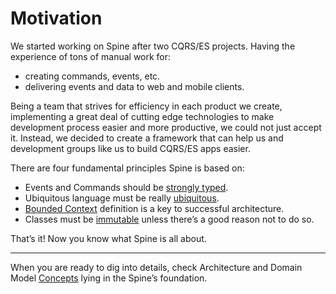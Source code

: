 # Motivation

We started working on Spine after two CQRS/ES projects. Having the experience
of tons of manual work for:
- creating commands, events, etc.
- delivering events and data to web and mobile clients.

Being a team that strives for efficiency in each product we create, implementing a great deal of cutting edge technologies to make development process easier and more productive, we could not just accept it.
Instead, we decided to create a framework that can help us and development groups like us to build CQRS/ES apps easier.

There are four fundamental principles Spine is based on:
* Events and Commands should be [ strongly typed](motivation/strongly-typed.md).
* Ubiquitous language must be really [ubiquitous](/motivation/ubiquitous-language.md).
* [Bounded Context](/motivation/bounded-context.md) definition is a key to successful architecture.
* Classes must be [immutable](/motivation/immutability.md) unless there’s a
good reason not to do so.

That’s it! Now you know what Spine is  all about. 

---
When you are ready to dig into details, check  Architecture and Domain Model [Concepts](/concepts.md) lying in the Spine’s foundation.